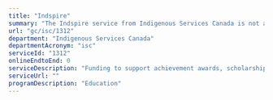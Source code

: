 ```yaml
---
title: "Indspire"
summary: "The Indspire service from Indigenous Services Canada is not available end-to-end online, according to the GC Service Inventory."
url: "gc/isc/1312"
department: "Indigenous Services Canada"
departmentAcronym: "isc"
serviceId: "1312"
onlineEndtoEnd: 0
serviceDescription: "Funding to support achievement awards, scholarships and bursaries and programming through Indspire"
serviceUrl: ""
programDescription: "Education"
---
```

